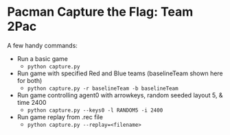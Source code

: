 # Pacman Capture the Flag: Team 2Pac

A few handy commands:
* Run a basic game
  * `python capture.py`
* Run game with specified Red and Blue teams (baselineTeam shown here for both)
  * `python capture.py -r baselineTeam -b baselineTeam`
* Run game controlling agent0 with arrowkeys, random seeded layout 5, & time 2400
  * `python capture.py --keys0 -l RANDOM5 -i 2400`
* Run game replay from .rec file
  * `python capture.py --replay=<filename>`
